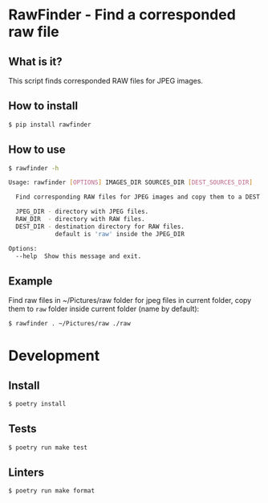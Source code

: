 # RawFinder - Find a corresponded raw file

## What is it?

This script finds corresponded RAW files for JPEG images.

## How to install

```bash
$ pip install rawfinder
```

## How to use

```bash
$ rawfinder -h

Usage: rawfinder [OPTIONS] IMAGES_DIR SOURCES_DIR [DEST_SOURCES_DIR]

  Find corresponding RAW files for JPEG images and copy them to a DEST folder.

  JPEG_DIR - directory with JPEG files.
  RAW_DIR  - directory with RAW files.
  DEST_DIR - destination directory for RAW files.
             default is 'raw' inside the JPEG_DIR

Options:
  --help  Show this message and exit.
```

## Example

Find raw files in ~/Pictures/raw folder for jpeg files in current
folder, copy them to `raw` folder inside current folder (name by
default):

```bash
$ rawfinder . ~/Pictures/raw ./raw
```

# Development

## Install

```bash
$ poetry install
```

## Tests

```bash
$ poetry run make test
```

## Linters

```bash
$ poetry run make format
```
